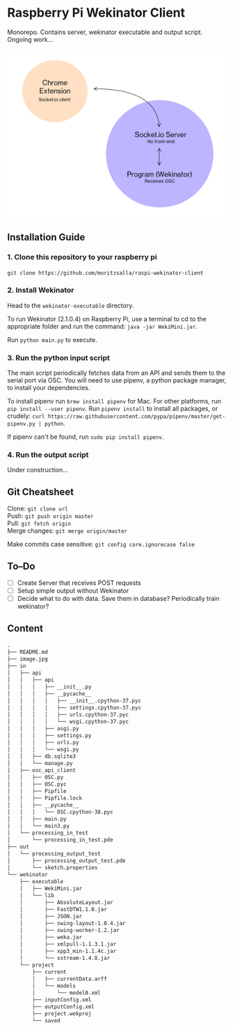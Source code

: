 # Raspberry Pi Wekinator Client

Monorepo. Contains server, wekinator executable and output script. Ongoing work…

![Image](./image.jpg)

## Installation Guide

### 1. Clone this repository to your raspberry pi

`git clone https://github.com/moritzsalla/raspi-wekinator-client`

### 2. Install Wekinator

Head to the `wekinator-executable` directory.

To run Wekinator (2.1.0.4) on Raspberry Pi, use a terminal to cd to the appropriate folder and run the command: `java -jar WekiMini.jar`.

Run `python main.py` to execute.

### 3. Run the python input script

The main script periodically fetches data from an API and sends them to the serial port via OSC. You will need to use pipenv, a python package manager, to install your dependencies.

To install pipenv run `brew install pipenv` for Mac. For other platforms, run `pip install --user pipenv`. Run `pipenv install` to install all packages, or crudely: `curl https://raw.githubusercontent.com/pypa/pipenv/master/get-pipenv.py | python`.

If pipenv can't be found, run `sudo pip install pipenv`.

### 4. Run the output script

Under construction…

## Git Cheatsheet

Clone: `git clone url`  
Push: `git push origin master`  
Pull: `git fetch origin`  
Merge changes: `git merge origin/master`

Make commits case sensitive: `git config core.ignorecase false`

## To–Do

- [ ] Create Server that receives POST requests
- [ ] Setup simple output without Wekinator
- [ ] Decide what to do with data. Save them in database? Periodically train wekinator?

## Content

```
.
├── README.md
├── image.jpg
├── in
│   ├── api
│   │   ├── api
│   │   │   ├── __init__.py
│   │   │   ├── __pycache__
│   │   │   │   ├── __init__.cpython-37.pyc
│   │   │   │   ├── settings.cpython-37.pyc
│   │   │   │   ├── urls.cpython-37.pyc
│   │   │   │   └── wsgi.cpython-37.pyc
│   │   │   ├── asgi.py
│   │   │   ├── settings.py
│   │   │   ├── urls.py
│   │   │   └── wsgi.py
│   │   ├── db.sqlite3
│   │   └── manage.py
│   ├── osc_api_client
│   │   ├── OSC.py
│   │   ├── OSC.pyc
│   │   ├── Pipfile
│   │   ├── Pipfile.lock
│   │   ├── __pycache__
│   │   │   └── OSC.cpython-38.pyc
│   │   ├── main.py
│   │   └── main3.py
│   └── processing_in_test
│       └── processing_in_test.pde
├── out
│   └── processing_output_test
│       ├── processing_output_test.pde
│       └── sketch.properties
└── wekinator
    ├── executable
    │   ├── WekiMini.jar
    │   └── lib
    │       ├── AbsoluteLayout.jar
    │       ├── FastDTW1.1.0.jar
    │       ├── JSON.jar
    │       ├── swing-layout-1.0.4.jar
    │       ├── swing-worker-1.2.jar
    │       ├── weka.jar
    │       ├── xmlpull-1.1.3.1.jar
    │       ├── xpp3_min-1.1.4c.jar
    │       └── xstream-1.4.8.jar
    └── project
        ├── current
        │   ├── currentData.arff
        │   └── models
        │       └── model0.xml
        ├── inputConfig.xml
        ├── outputConfig.xml
        ├── project.wekproj
        └── saved
```
